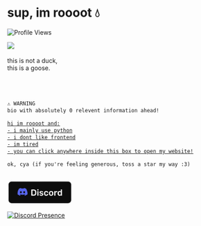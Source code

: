 # sup, im roooot 💧
![Profile Views](https://komarev.com/ghpvc/?username=agenericapple&style=for-the-badge&color=blue)

<img align="left" src="assets/duck.gif"><br /><br />
this is not a duck,<br />
this is a goose.
<br /><br /><br /><br />

```
⚠️ WARNING
bio with absolutely 0 relevent information ahead!
```

<a href="https://roooot.dev/">
  
```
hi im roooot and:
- i mainly use python
- i dont like frontend
- im tired
- you can click anywhere inside this box to open my website!
```

</a>

```
ok, cya (if you're feeling generous, toss a star my way :3)
```
<br />

<a href="https://discord.com/users/919268666305024010">
<img src="assets/IMG_2373.png" width="150px">
</a>

[![Discord Presence](https://lanyard.cnrad.dev/api/919268666305024010)](https://discord.com/users/919268666305024010)
